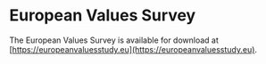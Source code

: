 # European Values Survey

The European Values Survey is available for download at [https://europeanvaluesstudy.eu](https://europeanvaluesstudy.eu). 

